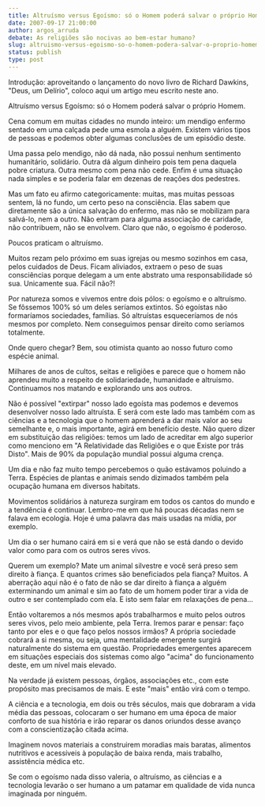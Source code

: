 ```yaml
---
title: Altruísmo versus Egoísmo: só o Homem poderá salvar o próprio Homem.
date: 2007-09-17 21:00:00
author: argos_arruda
debate: As religiões são nocivas ao bem-estar humano?
slug: altruismo-versus-egoismo-so-o-homem-podera-salvar-o-proprio-homem
status: publish 
type: post
---
```


Introdução: aproveitando o lançamento do novo livro de Richard Dawkins, "Deus, um Delírio", coloco aqui um artigo meu escrito neste ano.  

  

  

Altruísmo versus Egoísmo: só o Homem poderá salvar o próprio Homem.  

  

Cena comum em muitas cidades no mundo inteiro: um mendigo enfermo sentado em uma calçada pede uma esmola a alguém. Existem vários tipos de pessoas e podemos obter algumas conclusões de um episódio deste.  

  

Uma passa pelo mendigo, não dá nada, não possui nenhum sentimento humanitário, solidário. Outra dá algum dinheiro pois tem pena daquela pobre criatura. Outra mesmo com pena não cede. Enfim é uma situação nada simples e se poderia falar em dezenas de reações dos pedestres.  

  

Mas um fato eu afirmo categoricamente: muitas, mas muitas pessoas sentem, lá no fundo, um certo peso na consciência. Elas sabem que diretamente são a única salvação do enfermo, mas não se mobilizam para salvá-lo, nem a outro. Não entram para alguma associação de caridade, não contribuem, não se envolvem. Claro que não, o egoísmo é poderoso.  

Poucos praticam o altruísmo.  

  

Muitos rezam pelo próximo em suas igrejas ou mesmo sozinhos em casa, pelos cuidados de Deus. Ficam aliviados, extraem o peso de suas consciências porque delegam a um ente abstrato uma responsabilidade só sua. Unicamente sua. Fácil não?!  

  

Por natureza somos e vivemos entre dois pólos: o egoísmo e o altruísmo. Se fôssemos 100% só um deles seríamos extintos. Só egoístas não formaríamos sociedades, famílias. Só altruístas esqueceríamos de nós mesmos por completo. Nem conseguimos pensar direito como seríamos totalmente.  

  

Onde quero chegar? Bem, sou otimista quanto ao nosso futuro como espécie animal.  

  

Milhares de anos de cultos, seitas e religiões e parece que o homem não aprendeu muito a respeito de solidariedade, humanidade e altruísmo. Continuamos nos matando e explorando uns aos outros.  

  

Não é possível "extirpar" nosso lado egoísta mas podemos e devemos desenvolver nosso lado altruísta. E será com este lado mas também com as ciências e a tecnologia que o homem aprenderá a dar mais valor ao seu semelhante e, o mais importante, agirá em benefício deste. Não quero dizer em substituição das religiões: temos um lado de acreditar em algo superior como menciono em "A Relatividade das Religiões e o que Existe por trás Disto". Mais de 90% da população mundial possui alguma crença.  

  

Um dia e não faz muito tempo percebemos o quão estávamos poluindo a Terra. Espécies de plantas e animais sendo dizimados também pela ocupação humana em diversos habitats.  

  

Movimentos solidários à natureza surgiram em todos os cantos do mundo e a tendência é continuar. Lembro-me em que há poucas décadas nem se falava em ecologia. Hoje é uma palavra das mais usadas na mídia, por exemplo.  

  

Um dia o ser humano cairá em si e verá que não se está dando o devido valor como para com os outros seres vivos.  

  

Querem um exemplo? Mate um animal silvestre e você será preso sem direito à fiança. E quantos crimes são beneficiados pela fiança? Muitos. A aberração aqui não é o fato de não se dar direito à fiança a alguém exterminando um animal e sim ao fato de um homem poder tirar a vida de outro e ser contemplado com ela. E isto sem falar em relaxações de pena...  

  

Então voltaremos a nós mesmos após trabalharmos e muito pelos outros seres vivos, pelo meio ambiente, pela Terra. Iremos parar e pensar: faço tanto por eles e o que faço pelos nossos irmãos? A própria sociedade cobrará a si mesma, ou seja, uma mentalidade emergente surgirá naturalmente do sistema em questão. Propriedades emergentes aparecem em situações especiais dos sistemas como algo "acima" do funcionamento deste, em um nível mais elevado.  

  

Na verdade já existem pessoas, órgãos, associações etc., com este propósito mas precisamos de mais. E este "mais" então virá com o tempo.  

  

A ciência e a tecnologia, em dois ou três séculos, mais que dobraram a vida média das pessoas, colocaram o ser humano em uma época de maior conforto de sua história e irão reparar os danos oriundos desse avanço com a conscientização citada acima.  

  

Imaginem novos materiais a construirem moradias mais baratas, alimentos nutritivos e acessíveis à população de baixa renda, mais trabalho, assistência médica etc.  

  

Se com o egoísmo nada disso valeria, o altruísmo, as ciências e a tecnologia levarão o ser humano a um patamar em qualidade de vida nunca imaginada por ninguém.  

  

  

  

